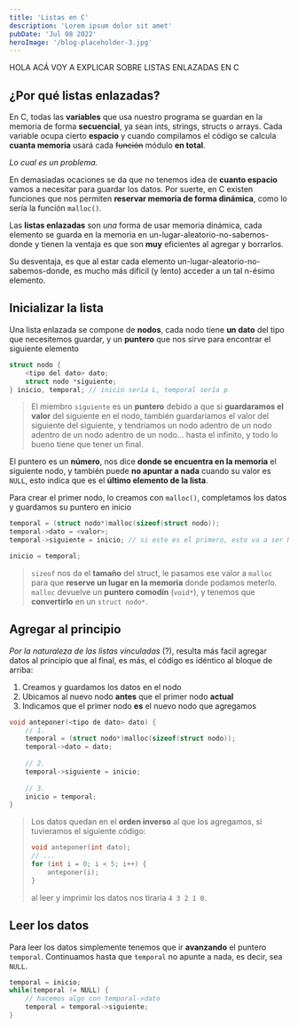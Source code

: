 ```yaml
---
title: 'Listas en C'
description: 'Lorem ipsum dolor sit amet'
pubDate: 'Jul 08 2022'
heroImage: '/blog-placeholder-3.jpg'
---
```


HOLA ACÁ VOY A EXPLICAR SOBRE LISTAS ENLAZADAS EN C

## ¿Por qué listas enlazadas?

En C, todas las **variables** que usa nuestro programa se guardan en la memoria de forma **secuencial**, ya sean ints, strings, structs o arrays. Cada variable ocupa cierto **espacio** y cuando compilamos el código se calcula **cuanta memoria** usará cada ~~función~~ módulo **en total**.

*Lo cual es un problema.*

En demasiadas ocaciones se da que no tenemos idea de **cuanto espacio** vamos a necesitar para guardar los datos. Por suerte, en C existen funciones que nos permiten **reservar memoria de forma dinámica**, como lo sería la función `malloc()`.

Las **listas enlazadas** son *una* forma de usar memoria dinámica, cada elemento se guarda en la memoria en un-lugar-aleatorio-no-sabemos-donde  y tienen la ventaja es que son **muy** eficientes al agregar y borrarlos.

Su desventaja, es que al estar cada elemento un-lugar-aleatorio-no-sabemos-donde, es mucho más dificil (y lento) acceder a un tal n-ésimo elemento.

## Inicializar la lista

Una lista enlazada se compone de **nodos**, cada nodo tiene **un dato** del tipo que necesitemos guardar, y un **puntero** que nos sirve para encontrar el siguiente elemento

```c
struct nodo {
    <tipo del dato> dato;
    struct nodo *siguiente;
} inicio, temporal; // inicio sería L, temporal sería p
```

> El miembro `siguiente` es un **puntero** debido a que si **guardaramos el valor** del siguiente en el nodo, también guardariamos el valor del siguiente del siguiente, y tendríamos un nodo adentro de un nodo adentro de un nodo adentro de un nodo... hasta el infinito, y todo lo bueno tiene que tener un final.
 
El puntero es un **número**, nos dice **donde se encuentra en la memoria** el siguiente nodo, y también puede **no apuntar a nada** cuando su valor es `NULL`, esto indica que es el **último elemento de la lista**. 

Para crear el primer nodo, lo creamos con `malloc()`, completamos los datos y guardamos su puntero en inicio

```c
temporal = (struct nodo*)malloc(sizeof(struct nodo));
temporal->dato = <valor>;
temporal->siguiente = inicio; // si este es el primero, esto va a ser NULL

inicio = temporal;
```

> `sizeof` nos da el **tamaño** del struct, le pasamos ese valor a `malloc` para que **reserve un lugar en la memoria** donde podamos meterlo. `malloc` devuelve un **puntero comodín** (`void*`), y tenemos que **convertirlo** en un `struct nodo*`.

## Agregar al principio

*Por la naturaleza de las listas vinculadas* (?), resulta más facil agregar datos al principio que al final, es más, el código es idéntico al bloque de arriba:
1. Creamos y guardamos los datos en el nodo
2. Ubicamos al nuevo nodo **antes** que el primer nodo **actual**
3. Indicamos que el primer nodo **es** el nuevo nodo que agregamos

```c
void anteponer(<tipo de dato> dato) {
    // 1. 
    temporal = (struct nodo*)malloc(sizeof(struct nodo));
    temporal->dato = dato;
    
    // 2.
    temporal->siguiente = inicio;
    
    // 3.
    inicio = temporal;
}
```


> Los datos quedan en el **orden inverso** al que los agregamos, si tuvieramos el siguiente código:
> 
> ```c
> void anteponer(int dato);
> // ...
> for (int i = 0; i < 5; i++) {
>     anteponer(i);
> }
> ```
> al leer y imprimir los datos nos tiraría `4 3 2 1 0`.

## Leer los datos

Para leer los datos simplemente tenemos que ir **avanzando** el puntero `temporal`. Continuamos hasta que `temporal` no apunte a nada, es decir, sea `NULL`.

```c
temporal = inicio;
while(temporal != NULL) {
    // hacemos algo con temporal->dato
    temporal = temporal->siguiente;
}
```

